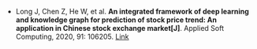 * Long J, Chen Z, He W, et al. <b>An integrated framework of deep learning and knowledge graph for prediction of stock price trend: An application in Chinese stock exchange market[J]</b>. Applied Soft Computing, 2020, 91: 106205. [Link](https://www.sciencedirect.com/science/article/abs/pii/S1568494620301459)
